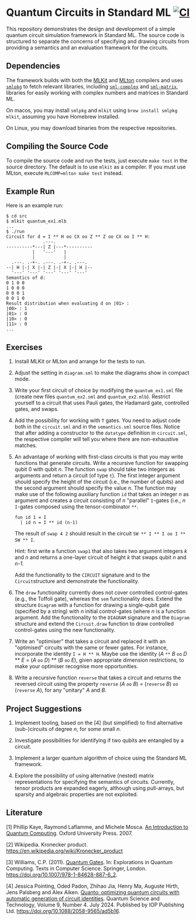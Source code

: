 # Quantum Circuits in Standard ML [![CI](https://github.com/diku-dk/atpl-sml-quantum/workflows/CI/badge.svg)](https://github.com/diku-dk/atpl-sml-quantum/actions)

This repository demonstrates the design and development of a simple quantum
circuit simulation framework in Standard ML. The source code is structured to
separate the concerns of specifying and drawing circuits from providing a
semantics and an evaluation framework for the circuits.

## Dependencies

The framework builds with both the [MLKit](https://github.com/melsman/mlkit) and
[MLton](http://mlton.org/) compilers and uses
[`smlpkg`](https://github.com/diku-dk/smlpkg) to fetch relevant libraries,
including [`sml-complex`](https://github.com/diku-dk/sml-complex) and
[`sml-matrix`](https://github.com/diku-dk/sml-matrix), libraries for easily
working with complex numbers and matrices in Standard ML.

On macos, you may install `smlpkg` and `mlkit` using `brew install smlpkg
mlkit`, assuming you have Homebrew installed.

On Linux, you may download binaries from the respective repositories.

## Compiling the Source Code

To compile the source code and run the tests, just execute `make test` in the
source directory. The default is to use `mlkit` as a compiler. If you must use
MLton, execute `MLCOMP=mlton make test` instead.

## Example Run

Here is an example run:
```
$ cd src
$ mlkit quantum_ex1.mlb
...
$ ./run
Circuit for d = I ** H oo CX oo Z ** Z oo CX oo I ** H:
              .---.
----------*---| Z |---*----------
          |   '---'   |
          |           |
  .---. .-+-. .---. .-+-. .---.
--| H |-| X |-| Z |-| X |-| H |--
  '---' '---' '---' '---' '---'
Semantics of d:
0 1 0 0
1 0 0 0
0 0 0 1
0 0 1 0
Result distribution when evaluating d on |01> :
|00> : 1
|01> : 0
|10> : 0
|11> : 0
...
```

## Exercises

1. Install MLKit or MLton and arrange for the tests to run.

2. Adjust the setting in `diagram.sml` to make the diagrams show in compact
   mode.

3. Write your first circuit of choice by modifying the `quantum_ex1.sml` file
   (create new files `quantum_ex2.sml` and `quantum_ex2.mlb`). Restrict yourself
   to a circuit that uses Pauli gates, the Hadamard gate, controlled gates, and
   swaps.

4. Add the possibility for working with `T` gates. You need to adjust code both
   in the `circuit.sml` and in the `semantics.sml` source files. Notice that
   after adding a constructor to the `datatype` definition in `circuit.sml`, the
   respective compiler will tell you where there are non-exhaustive matches.

5. An advantage of working with first-class circuits is that you may write functions
   that generate circuits. Write a recursive function for swapping qubit 0 with
   qubit _n_. The function `swap` should take two integers as arguments and return
   a circuit (of type `t`). The first integer argument should specify the height
   of the circuit (i.e., the number of qubits) and the second argument should
   specify the value _n_. The function may make use of the following auxiliary
   function `id` that takes an integer _n_ as argument and creates a circuit
   consisting of _n_ "parallel" `I`-gates (i.e., _n_ `I`-gates composed using the
   tensor-combinator `**`.

   ```
   fun id 1 = I
     | id n = I ** id (n-1)
   ```

   The result of `swap 4 2` should result in the circuit `SW ** I ** I oo I **
   SW ** I`.

   Hint: first write a function `swap1` that also takes two argument integers
   _k_ and _n_ and returns a one-layer circuit of height _k_ that swaps qubit
   _n_ and _n-1_.

   Add the functionality to the `CIRCUIT` signature and to the
   `Circuit`structure and demonstrate the functionality.

6. The `draw` functionality currently does not cover controlled control-gates
   (e.g., the Toffoli gate), whereas the `sem` functionality does. Extend the
   structure `Diagram` with a function for drawing a single-qubit gate
   (specified by a string) with _n_ initial control-gates (where _n_ is a
   function argument. Add the functionality to the `DIAGRAM` signature and the
   `Diagram` structure and extend the `Circuit.draw` function to draw controlled
   control-gates using the new functionality.

7. Write an "optimiser" that takes a circuit and replaced it with an "optimised"
   circuits with the same or fewer gates. For instance, incorporate the identity
   `I = H ** H`. Maybe use the identity (_A_ `**` _B_ `oo` _D_ ** _E_ = (_A_
   `oo` _D_) ** (_B_ `oo` _E_), given appropriate dimension restrictions, to
   make your optimiser recognise more opportunities.

8. Write a recursive function `reverse` that takes a circuit and returns the
   reversed circuit using the property `reverse` (_A_ `oo` _B_) = (`reverse` _B_)
   `oo` (`reverse` _A_), for any "unitary" _A_ and _B_.

## Project Suggestions

1. Implement tooling, based on the [4] (but simplified) to find alternative
   (sub-)circuits of degree _n_, for some small _n_.

2. Investigate possibilities for identifying if two qubits are entangled by a
   circuit.

3. Implement a larger quantum algorithm of choice using the Standard ML
   framework.

4. Explore the possibility of using alternative (nested) matrix representations
   for specifying the semantics of circuits. Currently, tensor products are
   expanded eagerly, although using pull-arrays, but sparsity and algebraic
   properties are not exploited.

## Literature

[1] Phillip Kaye, Raymond Laflamme, and Michele Mosca. [An Introduction to
Quantum Computing](https://batistalab.com/classes/v572/Mosca.pdf). Oxford
University Press. 2007.

[2] Wikipedia. Kronecker product. https://en.wikipedia.org/wiki/Kronecker_product

[3] Williams, C.P. (2011). [Quantum
Gates](https://iontrap.umd.edu/wp-content/uploads/2016/01/Quantum-Gates-c2.pdf). In:
Explorations in Quantum Computing. Texts in Computer Science. Springer,
London. https://doi.org/10.1007/978-1-84628-887-6_2.

[4] Jessica Pointing, Oded Padon, Zhihao Jia, Henry Ma, Auguste Hirth, Jens
Palsberg and Alex Aiken. [Quanto: optimizing quantum circuits with automatic
generation of circuit
identities](https://iopscience.iop.org/article/10.1088/2058-9565/ad5b16/pdf). Quantum
Science and Technology, Volume 9, Number 4. July 2024. Published by IOP
Publishing Ltd. https://doi.org/10.1088/2058-9565/ad5b16.
